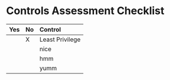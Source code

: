 # Controls Assessment Checklist

| Yes        | No         | Control |
|:-------------|:------------------|:------|
|  | X | Least Privilege  |
|  |  | nice  |
|  |  | hmm   |
|  |  | yumm  |

